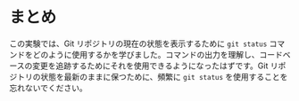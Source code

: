 # まとめ

この実験では、Git リポジトリの現在の状態を表示するために `git status` コマンドをどのように使用するかを学びました。コマンドの出力を理解し、コードベースの変更を追跡するためにそれを使用できるようになったはずです。Git リポジトリの状態を最新のままに保つために、頻繁に `git status` を使用することを忘れないでください。
